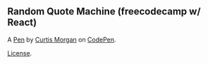 Random Quote Machine (freecodecamp w/ React)
--------------------------------------------


A [Pen](https://codepen.io/curtisearlmorgan/pen/qGpwQr) by [Curtis Morgan](https://codepen.io/curtisearlmorgan) on [CodePen](https://codepen.io).

[License](https://codepen.io/curtisearlmorgan/pen/qGpwQr/license).